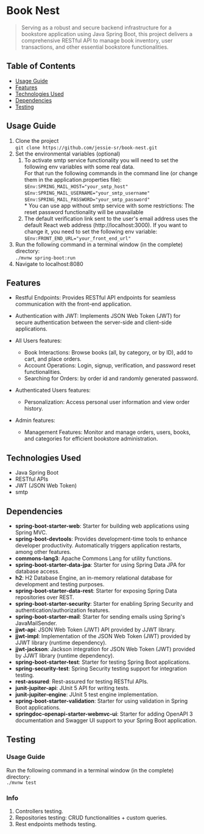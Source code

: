 # Book Nest
> Serving as a robust and secure backend infrastructure for a bookstore application using Java Spring Boot, this project delivers a comprehensive RESTful API to manage book inventory, user transactions, and other essential bookstore functionalities. 

## Table of Contents
* [Usage Guide](#usage-guide)
* [Features](#features)
* [Technologies Used](#technologies-used)
* [Dependencies](#dependencies)
* [Testing](#testing)

## Usage Guide
1. Clone the project <br>```git clone https://github.com/jessie-sr/book-nest.git```<br>
2. Set the environmental variables (optional)<br>
    1. To activate smtp service functionality you will need to set the following env variables with some real data.<br>For that run the following commands in the command line (or change them in the application.properties file):<br>
    ```$Env:SPRING_MAIL_HOST="your_smtp_host"```<br>
    ```$Env:SPRING_MAIL_USERNAME="your_smtp_username"```<br>
    ```$Env:SPRING_MAIL_PASSWORD="your_smtp_password"```<br>
        \* You can use app without smtp service with some restrictions: The reset password functionality will be unavailable
    2. The default verification link sent to the user's email address uses the default React web address (http://localhost:3000). If you want to change it, you need to set the following env variable:<br>
    ```$Env:FRONT_END_URL="your_front_end_url"```<br>
3. Run the following command in a terminal window (in the complete) directory:<br>
```./mvnw spring-boot:run```<br>
4. Navigate to localhost:8080

## Features
- Restful Endpoints: Provides RESTful API endpoints for seamless communication with the front-end application.

- Authentication with JWT: Implements JSON Web Token (JWT) for secure authentication between the server-side and client-side applications.

- All Users features:
  - Book Interactions: Browse books (all, by category, or by ID), add to cart, and place orders.
  - Account Operations: Login, signup, verification, and password reset functionalities.
  - Searching for Orders: by order id and randomly generated password.

- Authenticated Users features:
  - Personalization: Access personal user information and view order history.

- Admin features:
  - Management Features: Monitor and manage orders, users, books, and categories for efficient bookstore administration. 

## Technologies Used
- Java Spring Boot
- RESTful APIs
- JWT (JSON Web Token)
- smtp

## Dependencies
- **spring-boot-starter-web**: Starter for building web applications using Spring MVC.
- **spring-boot-devtools**: Provides development-time tools to enhance developer productivity. Automatically triggers application restarts, among other features.
- **commons-lang3**: Apache Commons Lang for utility functions.
- **spring-boot-starter-data-jpa**: Starter for using Spring Data JPA for database access.
- **h2**: H2 Database Engine, an in-memory relational database for development and testing purposes.
- **spring-boot-starter-data-rest**: Starter for exposing Spring Data repositories over REST.
- **spring-boot-starter-security**: Starter for enabling Spring Security and authentication/authorization features.
- **spring-boot-starter-mail**: Starter for sending emails using Spring's JavaMailSender.
- **jjwt-api**: JSON Web Token (JWT) API provided by JJWT library.
- **jjwt-impl**: Implementation of the JSON Web Token (JWT) provided by JJWT library (runtime dependency).
- **jjwt-jackson**: Jackson integration for JSON Web Token (JWT) provided by JJWT library (runtime dependency).
- **spring-boot-starter-test**: Starter for testing Spring Boot applications.
- **spring-security-test**: Spring Security testing support for integration testing.
- **rest-assured**: Rest-assured for testing RESTful APIs.
- **junit-jupiter-api**: JUnit 5 API for writing tests.
- **junit-jupiter-engine**: JUnit 5 test engine implementation.
- **spring-boot-starter-validation**: Starter for using validation in Spring Boot applications.
- **springdoc-openapi-starter-webmvc-ui**: Starter for adding OpenAPI 3 documentation and Swagger UI support to your Spring Boot application.

## Testing
### Usage Guide
Run the following command in a terminal window (in the complete) directory:<br>
```./mvnw test```<br>
### Info
1. Controllers testing.
2. Repositories testing: CRUD functionalities + custom queries.
3. Rest endpoints methods testing.
